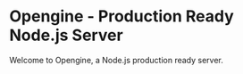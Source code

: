 # Opengine - Production Ready Node.js Server

Welcome to Opengine, a Node.js production ready server.